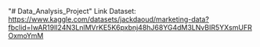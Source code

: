 "# Data_Analysis_Project" 
Link Dataset: https://www.kaggle.com/datasets/jackdaoud/marketing-data?fbclid=IwAR19lI24N3LnlMVrKE5K6pxbnj48hJ68YG4dM3LNvBIR5YXsmUFROxmoYmM
